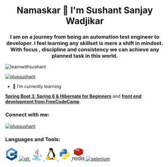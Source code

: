 <h1 align="center">Namaskar &#128591; I'm Sushant Sanjay Wadjikar</h1>
<h3 align="center">I am on a journey from being an automation test engineer to developer. I feel learning any skillset is mere a shift in mindset. With focus , discipline and consistency we can achieve any planned task in this world.</h3>

<p align="left"> <img src="https://komarev.com/ghpvc/?username=learnwithsushant&label=Profile%20views&color=0e75b6&style=flat" alt="learnwithsushant" /> </p>

<p align="left"> <a href="https://twitter.com/plussushant" target="blank"><img src="https://img.shields.io/twitter/follow/plussushant?logo=twitter&style=for-the-badge" alt="plussushant" /></a> </p>

- 🌱 I’m currently learning 
<p>
  <a href="https://www.udemy.com/course/spring-hibernate-tutorial/?couponCode=ST21MT30625G1" target="_blank"><strong>Spring Boot 3, Spring 6 & Hibernate for Beginners</strong></a> and 
  <a href="https://www.freecodecamp.org" target="_blank"><strong>front end development from FreeCodeCamp</strong></a>.
</p>

<h3 align="left">Connect with me:</h3>
<p align="left">
<a href="https://twitter.com/plussushant" target="blank"><img align="center" src="https://raw.githubusercontent.com/rahuldkjain/github-profile-readme-generator/master/src/images/icons/Social/twitter.svg" alt="plussushant" height="30" width="40" /></a>
</p>

<h3 align="left">Languages and Tools:</h3>
<p align="left"> <a href="https://www.w3schools.com/cpp/" target="_blank" rel="noreferrer"> <img src="https://raw.githubusercontent.com/devicons/devicon/master/icons/cplusplus/cplusplus-original.svg" alt="cplusplus" width="40" height="40"/> </a> <a href="https://git-scm.com/" target="_blank" rel="noreferrer"> <img src="https://www.vectorlogo.zone/logos/git-scm/git-scm-icon.svg" alt="git" width="40" height="40"/> </a> <a href="https://www.java.com" target="_blank" rel="noreferrer"> <img src="https://raw.githubusercontent.com/devicons/devicon/master/icons/java/java-original.svg" alt="java" width="40" height="40"/> </a> <a href="https://www.linux.org/" target="_blank" rel="noreferrer"> <img src="https://raw.githubusercontent.com/devicons/devicon/master/icons/linux/linux-original.svg" alt="linux" width="40" height="40"/> </a> <a href="https://www.python.org" target="_blank" rel="noreferrer"> <img src="https://raw.githubusercontent.com/devicons/devicon/master/icons/python/python-original.svg" alt="python" width="40" height="40"/> </a> <a href="https://redis.io" target="_blank" rel="noreferrer"> <img src="https://raw.githubusercontent.com/devicons/devicon/master/icons/redis/redis-original-wordmark.svg" alt="redis" width="40" height="40"/> </a> <a href="https://www.selenium.dev" target="_blank" rel="noreferrer"> <img src="https://raw.githubusercontent.com/detain/svg-logos/780f25886640cef088af994181646db2f6b1a3f8/svg/selenium-logo.svg" alt="selenium" width="40" height="40"/> </a> </p>
